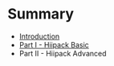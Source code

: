 # Summary

* [Introduction](README.md)
* [Part I - Hiipack Basic](introduction)
* Part II - Hiipack Advanced

